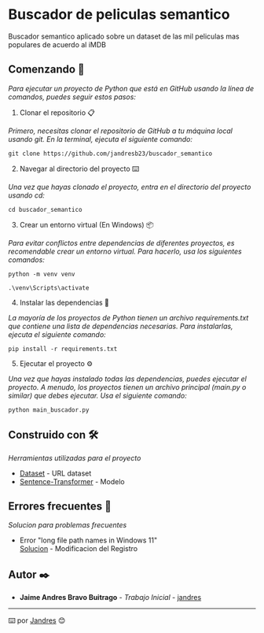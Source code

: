 # Buscador de peliculas semantico

Buscador semantico aplicado sobre un dataset de las mil peliculas mas populares de acuerdo al iMDB

## Comenzando 🚀

_Para ejecutar un proyecto de Python que está en GitHub usando la línea de comandos, puedes seguir estos pasos:_


1. Clonar el repositorio 📋  

_Primero, necesitas clonar el repositorio de GitHub a tu máquina local usando git. En la terminal, ejecuta el siguiente comando:_
```
git clone https://github.com/jandresb23/buscador_semantico
```

2. Navegar al directorio del proyecto ⌨️  

_Una vez que hayas clonado el proyecto, entra en el directorio del proyecto usando cd:_
```
cd buscador_semantico
```

3. Crear un entorno virtual (En Windows) 📦  

_Para evitar conflictos entre dependencias de diferentes proyectos, es recomendable crear un entorno virtual. Para hacerlo, usa los siguientes comandos:_
```
python -m venv venv
```
```
.\venv\Scripts\activate
```

4. Instalar las dependencias 🔧  

_La mayoría de los proyectos de Python tienen un archivo requirements.txt que contiene una lista de dependencias necesarias. Para instalarlas, ejecuta el siguiente comando:_
```
pip install -r requirements.txt
```

5. Ejecutar el proyecto ⚙️  

_Una vez que hayas instalado todas las dependencias, puedes ejecutar el proyecto. A menudo, los proyectos tienen un archivo principal (main.py o similar) que debes ejecutar. Usa el siguiente comando:_
```
python main_buscador.py
```


## Construido con 🛠️  

_Herramientas utilizadas para el proyecto_

* [Dataset](https://www.kaggle.com/datasets/omarhanyy/imdb-top-1000?resource=download) - URL dataset
* [Sentence-Transformer](https://huggingface.co/sentence-transformers/all-MiniLM-L6-v2) - Modelo


## Errores frecuentes 📖

_Solucion para problemas frecuentes_

* Error "long file path names in Windows 11"  
[Solucion](https://learn.microsoft.com/en-us/answers/questions/1805411/how-to-enable-long-file-path-names-in-windows-11) - Modificacion del Registro


## Autor ✒️

* **Jaime Andres Bravo Buitrago** - *Trabajo Inicial* - [jandres](https://github.com/jandresb23)


---
⌨️ por [Jandres](https://github.com/jandresb23) 😊
